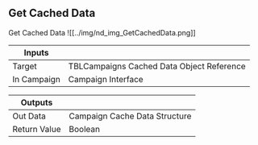 ## Get Cached Data
Get Cached Data
![[../img/nd_img_GetCachedData.png]]

|Inputs||
|--|--|
| Target | TBLCampaigns Cached Data Object Reference |
| In Campaign | Campaign Interface |

|Outputs||
|--|--|
| Out Data | Campaign Cache Data Structure |
| Return Value | Boolean |
